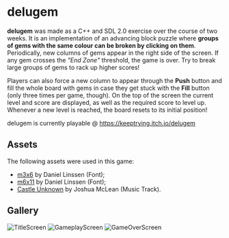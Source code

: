 # delugem

**delugem** was made as a C++ and SDL 2.0 exercise over the course of two weeks. It is an implementation of an advancing block puzzle where **groups of gems with the same colour can be broken by clicking on them**. Periodically, new columns of gems appear in the right side of the screen. If any gem crosses the _"End Zone"_ threshold, the game is over. Try to break large groups of gems to rack up higher scores!

Players can also force a new column to appear through the **Push** button and fill the whole board with gems in case they get stuck with the **Fill** button (only three times per game, though). On the top of the screen the current level and score are displayed, as well as the required score to level up. Whenever a new level is reached, the board resets to its initial position!

delugem is currently playable @ https://keeptrying.itch.io/delugem

## Assets

The following assets were used in this game:

- [m3x6](https://managore.itch.io/m3x6) by Daniel Linssen (Font);
- [m6x11](https://managore.itch.io/m6x11) by Daniel Linssen (Font);
- [Castle Unknown](https://joshua-mclean.itch.io/music-pack-7) by Joshua McLean (Music Track).

## Gallery

![TitleScreen](https://user-images.githubusercontent.com/63672636/115740584-dfc35e00-a386-11eb-898e-421fe7cf0ca9.png)
![GameplayScreen](https://user-images.githubusercontent.com/63672636/115740592-e18d2180-a386-11eb-9ce4-788ffeda110e.png)
![GameOverScreen](https://user-images.githubusercontent.com/63672636/115740600-e2be4e80-a386-11eb-8317-7f546d4d99b9.png)
